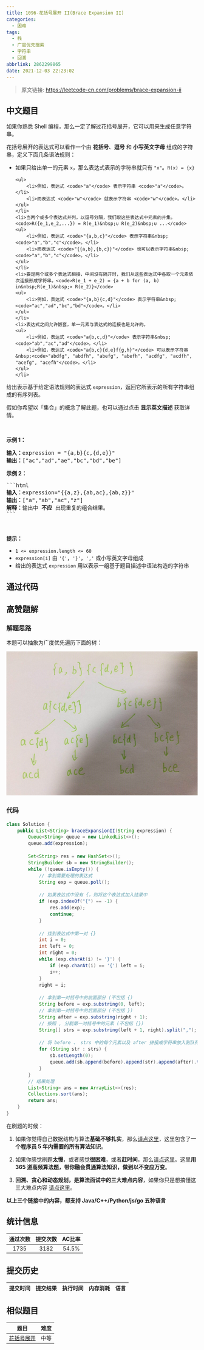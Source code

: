 ```yaml
---
title: 1096-花括号展开 II(Brace Expansion II)
categories:
  - 困难
tags:
  - 栈
  - 广度优先搜索
  - 字符串
  - 回溯
abbrlink: 2862299865
date: 2021-12-03 22:23:02
---
```


> 原文链接: https://leetcode-cn.com/problems/brace-expansion-ii

## 中文题目
<div><p>如果你熟悉 Shell 编程，那么一定了解过花括号展开，它可以用来生成任意字符串。</p>

<p>花括号展开的表达式可以看作一个由 <strong>花括号</strong>、<strong>逗号</strong> 和 <strong>小写英文字母</strong> 组成的字符串，定义下面几条语法规则：</p>

<ul>
	<li>如果只给出单一的元素&nbsp;<code>x</code>，那么表达式表示的字符串就只有&nbsp;<code>"x"</code>。<code>R(x) = {x}</code>

	<ul>
		<li>例如，表达式 <code>"a"</code> 表示字符串 <code>"a"</code>。</li>
		<li>而表达式 <code>"w"</code> 就表示字符串 <code>"w"</code>。</li>
	</ul>
	</li>
	<li>当两个或多个表达式并列，以逗号分隔，我们取这些表达式中元素的并集。<code>R({e_1,e_2,...}) = R(e_1)&nbsp;∪ R(e_2)&nbsp;∪ ...</code>
	<ul>
		<li>例如，表达式 <code>"{a,b,c}"</code> 表示字符串&nbsp;<code>"a","b","c"</code>。</li>
		<li>而表达式 <code>"{{a,b},{b,c}}"</code> 也可以表示字符串&nbsp;<code>"a","b","c"</code>。</li>
	</ul>
	</li>
	<li>要是两个或多个表达式相接，中间没有隔开时，我们从这些表达式中各取一个元素依次连接形成字符串。<code>R(e_1 + e_2) = {a + b for (a, b) in&nbsp;R(e_1)&nbsp;× R(e_2)}</code>
	<ul>
		<li>例如，表达式 <code>"{a,b}{c,d}"</code> 表示字符串&nbsp;<code>"ac","ad","bc","bd"</code>。</li>
	</ul>
	</li>
	<li>表达式之间允许嵌套，单一元素与表达式的连接也是允许的。
	<ul>
		<li>例如，表达式 <code>"a{b,c,d}"</code> 表示字符串&nbsp;<code>"ab","ac","ad"​​​​​​</code>。</li>
		<li>例如，表达式 <code>"a{b,c}{d,e}f{g,h}"</code> 可以表示字符串&nbsp;<code>"abdfg", "abdfh", "abefg", "abefh", "acdfg", "acdfh", "acefg", "acefh"</code>。</li>
	</ul>
	</li>
</ul>

<p>给出表示基于给定语法规则的表达式&nbsp;<code>expression</code>，返回它所表示的所有字符串组成的有序列表。</p>

<p>假如你希望以「集合」的概念了解此题，也可以通过点击 <strong>显示英文描述</strong> 获取详情。</p>

<p>&nbsp;</p>

<p><strong>示例 1：</strong></p>

<pre>
<strong>输入：</strong>expression = "{a,b}{c,{d,e}}"
<strong>输出：</strong>["ac","ad","ae","bc","bd","be"]</pre>

<p><strong>示例 2：</strong></p>

<pre>
```html
<strong>输入：</strong>expression="{{a,z},{ab,ac},{ab,z}}"
<strong>输出：</strong>["a","ab","ac","z"]
<strong>解释：</strong>输出中 <strong>不应 </strong>出现重复的组合结果。
```
</pre>

<p>&nbsp;</p>

<p><strong>提示：</strong></p>

<ul>
	<li><code>1 &lt;= expression.length &lt;= 60</code></li>
	<li><code>expression[i]</code> 由 <code>'{'</code>，<code>'}'</code>，<code>','</code>&nbsp;或小写英文字母组成</li>
	<li>给出的表达式&nbsp;<code>expression</code>&nbsp;用以表示一组基于题目描述中语法构造的字符串</li>
</ul>
</div>

## 通过代码
<RecoDemo>
</RecoDemo>


## 高赞题解
### 解题思路
本题可以抽象为广度优先遍历下面的树：

![232322.jpg](../images/brace-expansion-ii-0.jpg)


### 代码

```java
class Solution {
    public List<String> braceExpansionII(String expression) {
        Queue<String> queue = new LinkedList<>();
        queue.add(expression);

        Set<String> res = new HashSet<>();
        StringBuilder sb = new StringBuilder();
        while (!queue.isEmpty()) {
            // 拿到需要处理的表达式
            String exp = queue.poll();

            // 如果表达式中没有 {，则将这个表达式加入结果中
            if (exp.indexOf("{") == -1) {
                res.add(exp);
                continue;
            }

            // 找到表达式中第一对 {}
            int i = 0;
            int left = 0;
            int right = 0;
            while (exp.charAt(i) != '}') {
                if (exp.charAt(i) == '{') left = i;
                i++;
            }
            right = i;

            // 拿到第一对括号中的前面部分 (不包括 {)
            String before = exp.substring(0, left);
            // 拿到第一对括号中的后面部分 (不包括 })
            String after = exp.substring(right + 1);
            // 按照 , 分割第一对括号中的元素 (不包括 {})
            String[] strs = exp.substring(left + 1, right).split(",");

            // 将 before 、 strs 中的每个元素以及 after 拼接成字符串放入到队列中，方便后面处理
            for (String str : strs) {
                sb.setLength(0);
                queue.add(sb.append(before).append(str).append(after).toString());
            }
        }
        // 结果处理
        List<String> ans = new ArrayList<>(res);
        Collections.sort(ans);
        return ans;
    }
}
```

在刷题的时候：
1. 如果你觉得自己数据结构与算法**基础不够扎实**，那么[请点这里](http://www.tangweiqun.com/api/31104/1096?av=1&cv=1)，这里包含了**一个程序员 5 年内需要的所有算法知识**。

2. 如果你感觉刷题**太慢**，或者感觉**很困难**，或者**赶时间**，那么[请点这里](http://www.tangweiqun.com/api/35548/1096?av=1&cv=1)。这里**用 365 道高频算法题，带你融会贯通算法知识，做到以不变应万变**。

3. **回溯、贪心和动态规划，是算法面试中的三大难点内容**，如果你只是想搞懂这三大难点内容 [请点这里](http://www.tangweiqun.com/api/38100/1096?av=1&cv=1)。

**以上三个链接中的内容，都支持 Java/C++/Python/js/go 五种语言** 

## 统计信息
| 通过次数 | 提交次数 | AC比率 |
| :------: | :------: | :------: |
|    1735    |    3182    |   54.5%   |

## 提交历史
| 提交时间 | 提交结果 | 执行时间 |  内存消耗  | 语言 |
| :------: | :------: | :------: | :--------: | :--------: |


## 相似题目
|                             题目                             | 难度 |
| :----------------------------------------------------------: | :---------: |
| [花括号展开](https://leetcode-cn.com/problems/brace-expansion/) | 中等|

